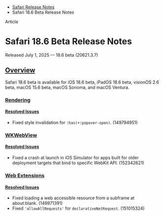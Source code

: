 - [Safari Release Notes](https://developer.apple.com/documentation/safari-release-notes)
- Safari 18.6 Beta Release Notes

Article

# Safari 18.6 Beta Release Notes

Released July 1, 2025 — 18.6 beta (20621.3.7)

## [Overview](https://developer.apple.com/documentation/safari-release-notes/safari-18_6-release-notes#Overview)

Safari 18.6 beta is available for iOS 18.6 beta, iPadOS 18.6 beta, visionOS 2.6 beta, macOS 15.6 beta, macOS Sonoma, and macOS Ventura.

### [Rendering](https://developer.apple.com/documentation/safari-release-notes/safari-18_6-release-notes#Rendering)

#### [Resolved Issues](https://developer.apple.com/documentation/safari-release-notes/safari-18_6-release-notes#Resolved-Issues)

- Fixed style invalidation for `:has(+:popover-open)`. (149794951)

### [WKWebView](https://developer.apple.com/documentation/safari-release-notes/safari-18_6-release-notes#WKWebView)

#### [Resolved Issues](https://developer.apple.com/documentation/safari-release-notes/safari-18_6-release-notes#Resolved-Issues)

- Fixed a crash at launch in iOS Simulator for apps built for older deployment targets that bind to specific WebKit API. (152342621)

### [Web Extensions](https://developer.apple.com/documentation/safari-release-notes/safari-18_6-release-notes#Web-Extensions)

#### [Resolved Issues](https://developer.apple.com/documentation/safari-release-notes/safari-18_6-release-notes#Resolved-Issues)

- Fixed loading a web accessible resource from a subframe at about:blank. (149971391)
- Fixed `'allowAllRequests'` for `declarativeNetRequest`. (151015324)
